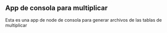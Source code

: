 ## App de consola para multiplicar

Esta es una app de node de consola para generar archivos de las tablas de multiplicar

